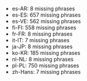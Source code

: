 - es-AR: 8 missing phrases
- es-ES: 657 missing phrases
- es-VE: 562 missing phrases
- fi-FI: 558 missing phrases
- fr-FR: 8 missing phrases
- it-IT: 7 missing phrases
- ja-JP: 8 missing phrases
- ko-KR: 185 missing phrases
- nl-NL: 8 missing phrases
- pl-PL: 750 missing phrases
- zh-Hans: 7 missing phrases
